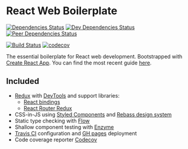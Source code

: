 # React Web Boilerplate

[![Dependencies Status](https://david-dm.org/psychobolt/react-web-boilerplate.svg)](https://david-dm.org/psychobolt/react-web-boilerplate)
[![Dev Dependencies Status](https://david-dm.org/psychobolt/react-web-boilerplate/dev-status.svg)](https://david-dm.org/psychobolt/react-web-boilerplate?type=dev)
[![Peer Dependencies Status](https://david-dm.org/psychobolt/react-web-boilerplate/peer-status.svg)](https://david-dm.org/psychobolt/react-web-boilerplate?type=peer)

[![Build Status](https://travis-ci.org/psychobolt/react-web-boilerplate.svg?branch=master)](https://travis-ci.org/psychobolt/react-web-boilerplate)
[![codecov](https://codecov.io/gh/psychobolt/react-web-boilerplate/branch/master/graph/badge.svg)](https://codecov.io/gh/psychobolt/react-web-boilerplate)

The essential boilerplate for React web development. Bootstrapped with [Create React App](https://github.com/facebookincubator/create-react-app). You can find the most recent guide [here](https://github.com/facebookincubator/create-react-app/blob/master/packages/react-scripts/template/README.md).

## Included

- [Redux](https://github.com/reactjs/react-redux) with [DevTools](http://extension.remotedev.io/) and support libraries:
  - [React bindings](https://github.com/reactjs/react-redux)
  - [React Router Redux](https://reacttraining.com/react-router/)
- CSS-in-JS using [Styled Components](https://www.styled-components.com/) and [Rebass design system](http://jxnblk.com/rebass/)
- Static type checking with [Flow](https://flow.org/)
- Shallow component testing with [Enzyme](http://airbnb.io/enzyme/)
- [Travis CI](https://travis-ci.org/) configuration and [GH pages](https://pages.github.com/) deployment
- Code coverage reporter [Codecov](https://codecov.io/)